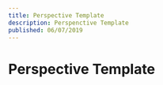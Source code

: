 ```yaml
---
title: Perspective Template
description: Perspenctive Template
published: 06/07/2019
---
```


# Perspective Template
